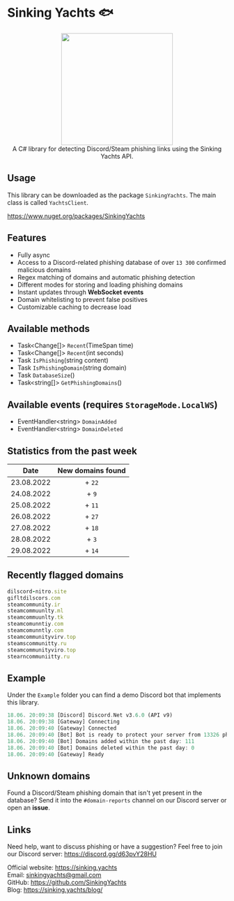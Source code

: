 # Sinking Yachts 🐟

<div align="center">
  <img width="256" height="256" src="https://cdn.discordapp.com/icons/908947284853682266/a928bf7a58ed5fccbdbadefd0aee34ff.png?size=256">
</div>

<div align="center">
  A C# library for detecting Discord/Steam phishing links using the Sinking Yachts API. 
</div>

## Usage
This library can be downloaded as the package `SinkingYachts`. The main class is called `YachtsClient`.

https://www.nuget.org/packages/SinkingYachts

## Features
- Fully async
- Access to a Discord-related phishing database of over `13 300` confirmed malicious domains
- Regex matching of domains and automatic phishing detection
- Different modes for storing and loading phishing domains
- Instant updates through **WebSocket events**
- Domain whitelisting to prevent false positives
- Customizable caching to decrease load 

## Available methods
- Task<Change[]> `Recent`(TimeSpan time)
- Task<Change[]> `Recent`(int seconds)
- Task<bool> `IsPhishing`(string content)
- Task<bool> `IsPhishingDomain`(string domain)
- Task<int> `DatabaseSize`()
- Task<string[]> `GetPhishingDomains`()

## Available events (requires `StorageMode.LocalWS`)
- EventHandler\<string> `DomainAdded`
- EventHandler\<string> `DomainDeleted`  

## Statistics from the past week
| Date | New domains found |
| :---: | :---: |
| 23.08.2022 | + `22` |
| 24.08.2022 | + `9` |
| 25.08.2022 | + `11` |
| 26.08.2022 | + `27` |
| 27.08.2022 | + `18` |
| 28.08.2022 | + `3` |
| 29.08.2022 | + `14` |

## Recently flagged domains
```ruby
dilscord-nitro.site
gifltdilscors.com
steamcommunity.ir
steamcommuunlty.ml
steamcommuunlty.tk
steamcomunntiy.com
steamcomunntly.com
steamcommunityvirv.top
steamscommunitty.ru
steamcommunityviro.top
stearncommuniitty.ru
```

## Example
Under the `Example` folder you can find a demo Discord bot that implements this library.
```rust
18.06. 20:09:38 [Discord] Discord.Net v3.6.0 (API v9)
18.06. 20:09:38 [Gateway] Connecting
18.06. 20:09:40 [Gateway] Connected
18.06. 20:09:40 [Bot] Bot is ready to protect your server from 13326 phishing domains
18.06. 20:09:40 [Bot] Domains added within the past day: 111
18.06. 20:09:40 [Bot] Domains deleted within the past day: 0
18.06. 20:09:40 [Gateway] Ready
```
  
## Unknown domains
Found a Discord/Steam phishing domain that isn't yet present in the database? Send it into the `#domain-reports` channel on our Discord server or open an **issue**. 
  
## Links
Need help, want to discuss phishing or have a suggestion? Feel free to join our Discord server: https://discord.gg/d63pvY28HU

Official website: https://sinking.yachts<br>
Email: sinkingyachts@gmail.com<br>
GitHub: https://github.com/SinkingYachts<br>
Blog: https://sinking.yachts/blog/<br>
